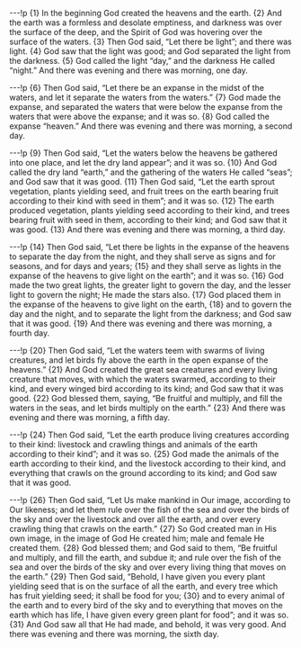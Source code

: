 ---!p
{1} In the beginning God created the heavens and the earth. {2} And the earth was a formless and desolate emptiness, and darkness was over the surface of the deep, and the Spirit of God was hovering over the surface of the waters. {3} Then God said, “Let there be light”; and there was light. {4} God saw that the light was good; and God separated the light from the darkness. {5} God called the light “day,” and the darkness He called “night.” And there was evening and there was morning, one day.

---!p
{6} Then God said, “Let there be an expanse in the midst of the waters, and let it separate the waters from the waters.” {7} God made the expanse, and separated the waters that were below the expanse from the waters that were above the expanse; and it was so. {8} God called the expanse “heaven.” And there was evening and there was morning, a second day.

---!p
{9} Then God said, “Let the waters below the heavens be gathered into one place, and let the dry land appear”; and it was so. {10} And God called the dry land “earth,” and the gathering of the waters He called “seas”; and God saw that it was good. {11} Then God said, “Let the earth sprout vegetation, plants yielding seed, and fruit trees on the earth bearing fruit according to their kind with seed in them”; and it was so. {12} The earth produced vegetation, plants yielding seed according to their kind, and trees bearing fruit with seed in them, according to their kind; and God saw that it was good. {13} And there was evening and there was morning, a third day.

---!p
{14} Then God said, “Let there be lights in the expanse of the heavens to separate the day from the night, and they shall serve as signs and for seasons, and for days and years; {15} and they shall serve as lights in the expanse of the heavens to give light on the earth”; and it was so. {16} God made the two great lights, the greater light to govern the day, and the lesser light to govern the night; He made the stars also. {17} God placed them in the expanse of the heavens to give light on the earth, {18} and to govern the day and the night, and to separate the light from the darkness; and God saw that it was good. {19} And there was evening and there was morning, a fourth day.

---!p
{20} Then God said, “Let the waters teem with swarms of living creatures, and let birds fly above the earth in the open expanse of the heavens.” {21} And God created the great sea creatures and every living creature that moves, with which the waters swarmed, according to their kind, and every winged bird according to its kind; and God saw that it was good. {22} God blessed them, saying, “Be fruitful and multiply, and fill the waters in the seas, and let birds multiply on the earth.” {23} And there was evening and there was morning, a fifth day.

---!p
{24} Then God said, “Let the earth produce living creatures according to their kind: livestock and crawling things and animals of the earth according to their kind”; and it was so. {25} God made the animals of the earth according to their kind, and the livestock according to their kind, and everything that crawls on the ground according to its kind; and God saw that it was good.

---!p
{26} Then God said, “Let Us make mankind in Our image, according to Our likeness; and let them rule over the fish of the sea and over the birds of the sky and over the livestock and over all the earth, and over every crawling thing that crawls on the earth.” {27} So God created man in His own image, in the image of God He created him; male and female He created them. {28} God blessed them; and God said to them, “Be fruitful and multiply, and fill the earth, and subdue it; and rule over the fish of the sea and over the birds of the sky and over every living thing that moves on the earth.” {29} Then God said, “Behold, I have given you every plant yielding seed that is on the surface of all the earth, and every tree which has fruit yielding seed; it shall be food for you; {30} and to every animal of the earth and to every bird of the sky and to everything that moves on the earth which has life, I have given every green plant for food”; and it was so. {31} And God saw all that He had made, and behold, it was very good. And there was evening and there was morning, the sixth day.